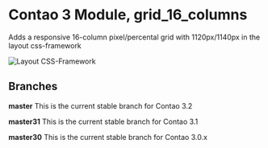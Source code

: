 Contao 3 Module, grid_16_columns
================================

Adds a responsive 16-column pixel/percental grid with 1120px/1140px in the layout css-framework

![Layout CSS-Framework](https://raw.github.com/BugBuster1701/contao_grid_16_columns/master/system/modules/grid_16_columns/wiki/layout-css-framework.jpg)

## Branches

**master** This is the current stable branch for Contao 3.2

**master31** This is the current stable branch for Contao 3.1

**master30** This is the current stable branch for Contao 3.0.x
